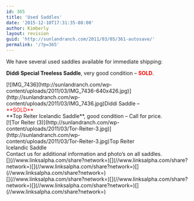 ```yaml
---
id: 365
title: 'Used Saddles'
date: '2015-12-10T17:31:35-08:00'
author: Kimberly
layout: revision
guid: 'http://sunlandranch.com/2011/03/05/361-autosave/'
permalink: '/?p=365'
---
```


We have several used saddles available for immediate shipping:

**Diddi Special Treeless Saddle**, very good condition – <span style="color: #ff0000;">**SOLD**</span>.

<div class="wp-caption alignnone" id="attachment_802" style="width: 394px">[![IMG_7436](http://sunlandranch.com/wp-content/uploads/2011/03/IMG_7436-640x426.jpg)](http://sunlandranch.com/wp-content/uploads/2011/03/IMG_7436.jpg)Diddi Saddle – <span style="color: #ff0000;">**SOLD**</span>

</div>**Top Reiter Icelandic Saddle**, good condition – Call for price.

<div class="wp-caption alignnone" id="attachment_836" style="width: 394px">[![Tor Reiter (3)](http://sunlandranch.com/wp-content/uploads/2011/03/Tor-Reiter-3.jpg)](http://sunlandranch.com/wp-content/uploads/2011/03/Tor-Reiter-3.jpg)Top Reiter Icelandic Saddle

</div>Contact us for additional information and photo’s on all saddles.

<div class="linksalpha_container linksalpha_app_3" data-counters="1" data-size="regular" data-style="square" data-title="Used Saddles" data-url="https://www.sunlandranch.com/?p=365">[](//www.linksalpha.com/share?network=)[](//www.linksalpha.com/share?network=)[](//www.linksalpha.com/share?network=)[](//www.linksalpha.com/share?network=)</div><div class="linksalpha_container linksalpha_app_7" data-position="" data-title="Used Saddles" data-url="https://www.sunlandranch.com/?p=365">[](//www.linksalpha.com/share?network=)[](//www.linksalpha.com/share?network=)[](//www.linksalpha.com/share?network=)[](//www.linksalpha.com/share?network=)</div>